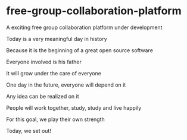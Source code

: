 # free-group-collaboration-platform
A exciting free group collaboration platform under development


Today is a very meaningful day in history

Because it is the beginning of a great open source software 

Everyone involved is his father	

It will grow under the care of everyone	

One day in the future, everyone will depend on it	

Any idea can be realized on it	

People will work together, study, study and live happily	

For this goal, we play their own strength	

Today, we set out!	
